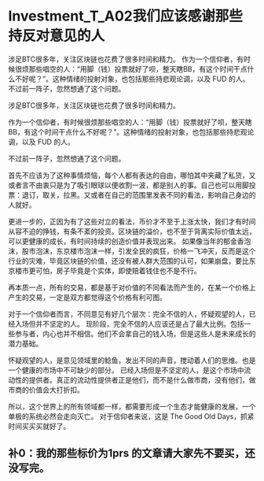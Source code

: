 # Investment_T_A02我们应该感谢那些持反对意见的人

涉足BTC很多年，关注区块链也花费了很多时间和精力。 作为一个信仰者，有时候很烦那些唱空的人：“用脚（钱）投票就好了呗，整天瞎BB，有这个时间干点什么不好呢？”。这种情绪的投射对象，也包括那些持悲观论调，以及 FUD 的人。 不过前一阵子，忽然想通了这个问题。

涉足BTC很多年，关注区块链也花费了很多时间和精力。

作为一个信仰者，有时候很烦那些唱空的人：“用脚（钱）投票就好了呗，整天瞎BB，有这个时间干点什么不好呢？”。这种情绪的投射对象，也包括那些持悲观论调，以及 FUD 的人。

不过前一阵子，忽然想通了这个问题。

首先不应该为了这种事情烦恼，每个人都有表达的自由，哪怕其中夹藏了私货，又或者言不由衷只是为了吸引眼球以便收割一波，都是别人的事。自己也可以用脚投票：退订，取关，拉黑。又或者在自己的范围里发表不同的看法，影响自己身边的人就好。

更进一步的，正因为有了这些对立的看法，币价才不至于上涨太快，我们才有时间从容不迫的挣钱，有条不紊的投资。区块链的溢价，也不至于背离实际价值太远，可以更健康的成长，有时间持续的创造价值并表现出来。
如果像当年的郁金香泡沫，股市泡沫，东京楼市泡沫一样，引发全民的疯狂，价格一飞冲天，反而是这个行业的灾难，毕竟区块链的价值，还没有被人群大范围的认可，如果崩盘，要比东京楼市更可怕，房子毕竟是个实体，即使赔着钱住也不是不行。

再本质一点，所有的交易，都是基于对价值的不同看法而产生的，在某一个价格上产生的交易，一定是双方都觉得这个价格有利可图。

对于一个信仰者而言，不同意见有好几个层次：完全不信的人，怀疑观望的人，已经入场但并不坚定的人。
现阶段，完全不信的人应该还是占了最大比例。包括一些参与者，内心也并不相信。他们不会拿自己的钱入场，但是这些人是未来成长的潜力基础。

怀疑观望的人，是意见领域里的鲶鱼，发出不同的声音，搅动着人们的思维。也是一个健康的市场中不可缺少的部分。
已经入场但是不坚定的人，是这个市场中流动性的提供者。真正的流动性提供者正是他们，而不是什么做市商，没有他们，做市商的价值会大打折扣。

所以，这个世界上的所有领域都一样，都需要形成一个生态才能健康的发展，一个单极的系统必然会走向灭亡。
对于信仰者来说，这是 The Good Old Days，抓紧时间买买买就好了。


## 补0：我的那些标价为1prs 的文章请大家先不要买，还没写完。